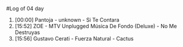#Log of 04 day

1. [00:00] Pantoja - unknown - Si Te Contara
1. [15:52] ZOE - MTV Unplugged Música De Fondo (Deluxe) - No Me Destruyas
1. [15:56] Gustavo Cerati - Fuerza Natural - Cactus
